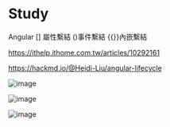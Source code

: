 # Study

Angular 
[] 屬性繫結 ()事件繫結 {{}}內嵌繫結

https://ithelp.ithome.com.tw/articles/10292161 

https://hackmd.io/@Heidi-Liu/angular-lifecycle

![image](https://user-images.githubusercontent.com/17610423/203209008-83264e16-152f-48dc-b9ff-ccb9295de535.png)

![image](https://user-images.githubusercontent.com/17610423/202995977-3ca8213a-7e9e-4811-aec0-3e53a1d2cf70.png)

![image](https://user-images.githubusercontent.com/17610423/202996195-047c3717-228b-4c01-af4c-02a132e97008.png)
